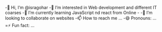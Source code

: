 -👋 Hi, I’m @isragohar
-👀 I’m interested in Web development and different IT coarses
-🌱 I’m currently learning JavaScript nd react from Online -
-💞️ I’m looking to collaborate on websites
-📫 How to reach me ...
-😄 Pronouns: ...
=⚡ Fun fact: ...



<!---
isragohar/isragohar is a ✨ special ✨ repository because its `README.md` (this file) appears on your GitHub profile.
You can click the Preview link to take a look at your changes.
--->
